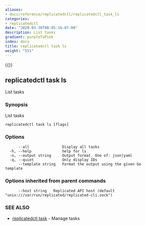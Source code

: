 ```yaml
---
aliases:
- docs/reference/replicatedctl/replicatedctl_task_ls
categories:
- replicatedctl
date: "2020-03-30T08:05:16-07:00"
description: List tasks
gradient: purpleToPink
index: docs
title: replicatedctl task ls
weight: "551"
---
```


{{<legacynotice>}}

## replicatedctl task ls

List tasks

### Synopsis

List tasks

```
replicatedctl task ls [flags]
```

### Options

```
      --all               Display all tasks
  -h, --help              help for ls
  -o, --output string     Output format. One of: json|yaml
  -q, --quiet             Only display IDs
      --template string   Format the output using the given Go template
```

### Options inherited from parent commands

```
      --host string   Replicated API host (default "unix:///var/run/replicated/replicated-cli.sock")
```

### SEE ALSO

* [replicatedctl task](/api/replicatedctl/replicatedctl_task/)	 - Manage tasks

